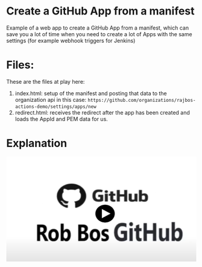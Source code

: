 # Create a GitHub App from a manifest
Example of a web app to create a GitHub App from a manifest, which can save you a lot of time when you need to create a lot of Apps with the same settings (for example webhook triggers for Jenkins)

# Files:
These are the files at play here:
1. index.html: setup of the manifest and posting that data to the organization api in this case: `https://github.com/organizations/rajbos-actions-demo/settings/apps/new`
2. redirect.html: receives the redirect after the app has been created and loads the AppId and PEM data for us.

 
# Explanation
[![Screenshot of the youtube video](/20211224_Video.png)](https://www.youtube.com/watch?v=PAR22TjG6Wg)

